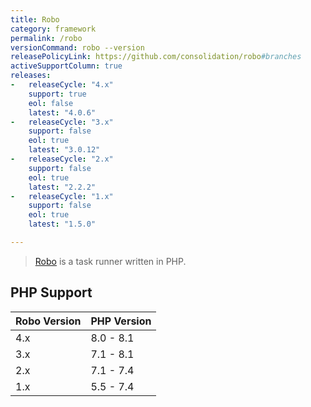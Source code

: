 ```yaml
---
title: Robo
category: framework
permalink: /robo
versionCommand: robo --version
releasePolicyLink: https://github.com/consolidation/robo#branches
activeSupportColumn: true
releases:
-   releaseCycle: "4.x"
    support: true
    eol: false
    latest: "4.0.6"
-   releaseCycle: "3.x"
    support: false
    eol: true
    latest: "3.0.12"
-   releaseCycle: "2.x"
    support: false
    eol: true
    latest: "2.2.2"
-   releaseCycle: "1.x"
    support: false
    eol: true
    latest: "1.5.0"

---
```


> [Robo](https://robo.li/) is a task runner written in PHP.

## PHP Support

Robo Version|PHP Version
------------|-----------
4.x         | 8.0 - 8.1
3.x         | 7.1 - 8.1
2.x         | 7.1 - 7.4
1.x         | 5.5 - 7.4
